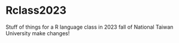 # Rclass2023
Stuff of things for a R language class in 2023 fall of National Taiwan University
make changes!
